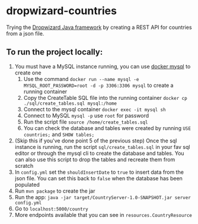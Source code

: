 # dropwizard-countries

Trying the [Dropwizard Java framework](https://www.dropwizard.io/en/stable/) by creating a REST API for countries from a
json file.

## To run the project locally:

1. You must have a MySQL instance running, you can use [docker mysql](https://hub.docker.com/_/mysql) to create one
    1. Use the command `docker run --name mysql -e  MYSQL_ROOT_PASSWORD=root -d -p 3306:3306 mysql` to create a running
       container
    2. Copy the CreateTable SQL file into the running container `docker cp ./sql/create_tables.sql mysql:/home`
    3. Connect to the mysql container `docker exec -it mysql sh`
    4. Connect to MySQL `mysql -p` use `root` for password
    5. Run the script file `source /home/create_tables.sql`
    6. You can check the database and tables were created by running `USE countries;` and `SHOW tables;`
2. (Skip this if you've done point 5 of the previous step) Once the sql instance is running, run the script
   `sql/create_tables.sql` in your fav sql editor or through the mysql
   cli to create the database and tables. You can also use this script to drop the tables and recreate them from scratch
3. In `config.yml` set the `shouldInsertDate` to `true` to insert data from the json file. You can set this back
   to `false` when the database has been populated
4. Run `mvn package` to create the jar
5. Run the app: `java -jar target/CountryServer-1.0-SNAPSHOT.jar server config.yml`
6. Go to `localhost:5000/country`
7. More endpoints available that you can see in `resources.CountryResource`